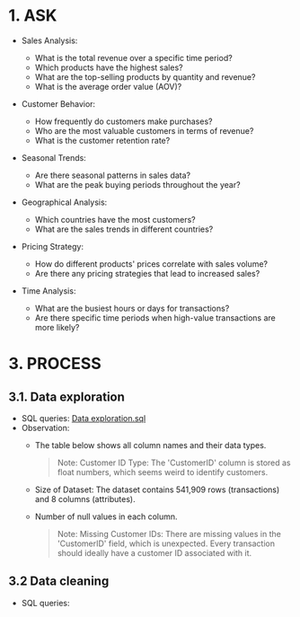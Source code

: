# 1. ASK 
- Sales Analysis:

  - What is the total revenue over a specific time period?
  - Which products have the highest sales?
  - What are the top-selling products by quantity and revenue?
  - What is the average order value (AOV)?

- Customer Behavior:

  - How frequently do customers make purchases?
  - Who are the most valuable customers in terms of revenue?
  - What is the customer retention rate?

- Seasonal Trends:

  - Are there seasonal patterns in sales data?
  - What are the peak buying periods throughout the year?

- Geographical Analysis:

  - Which countries have the most customers?
  - What are the sales trends in different countries?

- Pricing Strategy:

  - How do different products' prices correlate with sales volume?
  - Are there any pricing strategies that lead to increased sales?

- Time Analysis:

  - What are the busiest hours or days for transactions?
  - Are there specific time periods when high-value transactions are more likely?
# 3. PROCESS 
## 3.1. Data exploration
- SQL queries: [Data exploration.sql](https://github.com/Thanhthuynguyen30/E-commerce-project-/blob/d26f30c4f1c4dab6dbbaff27de94f9e7c03d8adb/Data%20exploration.sql)
- Observation:
  - The table below shows all column names and their data types. 

    > Note: Customer ID Type: The 'CustomerID' column is stored as float numbers, which seems weird to identify customers.
  - Size of Dataset: The dataset contains 541,909 rows (transactions) and 8 columns (attributes).
  - Number of null values in each column.
    > Note: Missing Customer IDs: There are missing values in the 'CustomerID' field, which is unexpected. Every transaction should ideally have a customer ID associated with it.
## 3.2 Data cleaning 
- SQL queries: 


